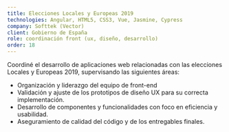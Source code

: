 ```yaml
---
title: Elecciones Locales y Europeas 2019
technologies: Angular, HTML5, CSS3, Vue, Jasmine, Cypress
company: Softtek (Vector)
client: Gobierno de España
role: coordinación front (ux, diseño, desarrollo)
order: 18
---
```


Coordiné el desarrollo de aplicaciones web relacionadas con las elecciones Locales y Europeas 2019, supervisando las siguientes áreas:

- Organización y liderazgo del equipo de front-end
- Validación y ajuste de los prototipos de diseño UX para su correcta implementación.
- Desarrollo de componentes y funcionalidades con foco en eficiencia y usabilidad.
- Aseguramiento de calidad del código y de los entregables finales.
